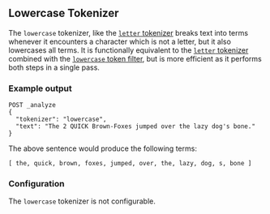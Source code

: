 ## Lowercase Tokenizer

The `lowercase` tokenizer, like the [`letter` tokenizer](analysis-letter-tokenizer.html "Letter Tokenizer") breaks text into terms whenever it encounters a character which is not a letter, but it also lowercases all terms. It is functionally equivalent to the [`letter` tokenizer](analysis-letter-tokenizer.html "Letter Tokenizer") combined with the [`lowercase` token filter](analysis-lowercase-tokenfilter.html "Lowercase Token Filter"), but is more efficient as it performs both steps in a single pass.

### Example output
    
    
    POST _analyze
    {
      "tokenizer": "lowercase",
      "text": "The 2 QUICK Brown-Foxes jumped over the lazy dog's bone."
    }

The above sentence would produce the following terms:
    
    
    [ the, quick, brown, foxes, jumped, over, the, lazy, dog, s, bone ]

### Configuration

The `lowercase` tokenizer is not configurable.
